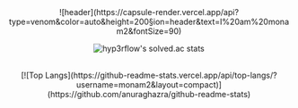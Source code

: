 <div align="center">
![header](https://capsule-render.vercel.app/api?type=venom&color=auto&height=200&section=header&text=I%20am%20monam2&fontSize=90)
<br>

![hyp3rflow's solved.ac stats](https://github-readme-solvedac.hyp3rflow.vercel.app/api/?handle=kangcw0107)

<br>
[![Top Langs](https://github-readme-stats.vercel.app/api/top-langs/?username=monam2&layout=compact)](https://github.com/anuraghazra/github-readme-stats)

</div>
